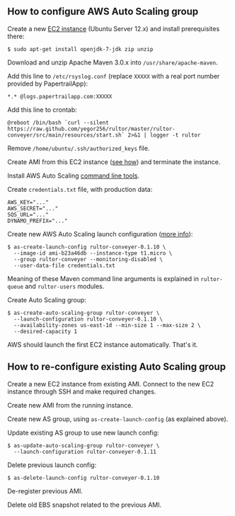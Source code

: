 ## How to configure AWS Auto Scaling group

Create a new [EC2 instance](http://aws.amazon.com/ec2/)
(Ubuntu Server 12.x) and install prerequisites there:

```
$ sudo apt-get install openjdk-7-jdk zip unzip
```

Download and unzip Apache Maven 3.0.x into `/usr/share/apache-maven`.

Add this line to `/etc/rsyslog.conf` (replace `XXXXX` with a real port
number provided by PapertrailApp):

```
*.* @logs.papertrailapp.com:XXXXX
```

Add this line to crontab:

```
@reboot /bin/bash `curl --silent https://raw.github.com/yegor256/rultor/master/rultor-conveyer/src/main/resources/start.sh` 2>&1 | logger -t rultor
```

Remove `/home/ubuntu/.ssh/authorized_keys` file.

Create AMI from this EC2 instance
([see how](http://docs.aws.amazon.com/AWSToolkitVS/latest/UserGuide/tkv-create-ami-from-instance.html))
and terminate the instance.

Install AWS Auto Scaling [command line tools](http://aws.amazon.com/developertools/2535).

Create `credentials.txt` file, with production data:

```
AWS_KEY="..."
AWS_SECRET="..."
SQS_URL="..."
DYNAMO_PREFIX="..."
```

Create new AWS Auto Scaling launch configuration ([more info](http://docs.aws.amazon.com/AutoScaling/latest/DeveloperGuide/US_BasicSetup.html)):

```
$ as-create-launch-config rultor-conveyer-0.1.10 \
  --image-id ami-b23a46db --instance-type t1.micro \
  --group rultor-conveyer --monitoring-disabled \
  --user-data-file credentials.txt
```

Meaning of these Maven command line arguments is explained in
`rultor-queue` and `rultor-users` modules.

Create Auto Scaling group:

```
$ as-create-auto-scaling-group rultor-conveyer \
  --launch-configuration rultor-conveyer-0.1.10 \
  --availability-zones us-east-1d --min-size 1 --max-size 2 \
  --desired-capacity 1
```

AWS should launch the first EC2 instance automatically. That's it.

## How to re-configure existing Auto Scaling group

Create a new EC2 instance from existing AMI. Connect to the new EC2 instance
through SSH and make required changes.

Create new AMI from the running instance.

Create new AS group, using `as-create-launch-config` (as explained above).

Update existing AS group to use new launch config:

```
$ as-update-auto-scaling-group rultor-conveyer \
  --launch-configuration rultor-conveyer-0.1.11
```

Delete previous launch config:

```
$ as-delete-launch-config rultor-conveyer-0.1.10
```

De-register previous AMI.

Delete old EBS snapshot related to the previous AMI.


